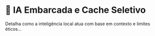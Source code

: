 # 🤖 IA Embarcada e Cache Seletivo

Detalha como a inteligência local atua com base em contexto e limites éticos...
